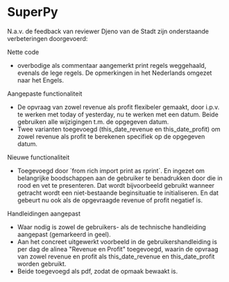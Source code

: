 # SuperPy
N.a.v. de feedback van reviewer Djeno van de Stadt zijn onderstaande verbeteringen doorgevoerd:

Nette code
- overbodige als commentaar aangemerkt print regels weggehaald, evenals de lege regels. De opmerkingen in het Nederlands omgezet naar het Engels.

Aangepaste functionaliteit
- De opvraag van zowel revenue als profit flexibeler gemaakt, door i.p.v. te werken met today of yesterday, nu te werken met een datum. Beide gebruiken alle wijzigingen t.m. de opgegeven datum.
- Twee varianten toegevoegd (this_date_revenue en this_date_profit) om zowel revenue als profit te berekenen specifiek op de opgegeven datum. 

Nieuwe functionaliteit
- Toegevoegd door ´from rich import print as rprint´. En ingezet om belangrijke boodschappen aan de gebruiker te benadrukken door die in rood en vet te presenteren. Dat wordt bijvoorbeeld gebruikt wanneer getracht wordt een niet-bestaande beginsituatie te initialiseren. En dat gebeurt nu ook als de opgevraagde revenue of profit negatief is.

Handleidingen aangepast
- Waar nodig is zowel de gebruikers- als de technische handleiding aangepast (gemarkeerd in geel).
- Aan het concreet uitgewerkt voorbeeld in de gebruikershandleiding is per dag de alinea "Revenue en Profit" toegevoegd, waarin de opvraag van zowel revenue en profit als this_date_revenue en this_date_profit worden gebruikt.
- Beide toegevoegd als pdf, zodat de opmaak bewaakt is.
